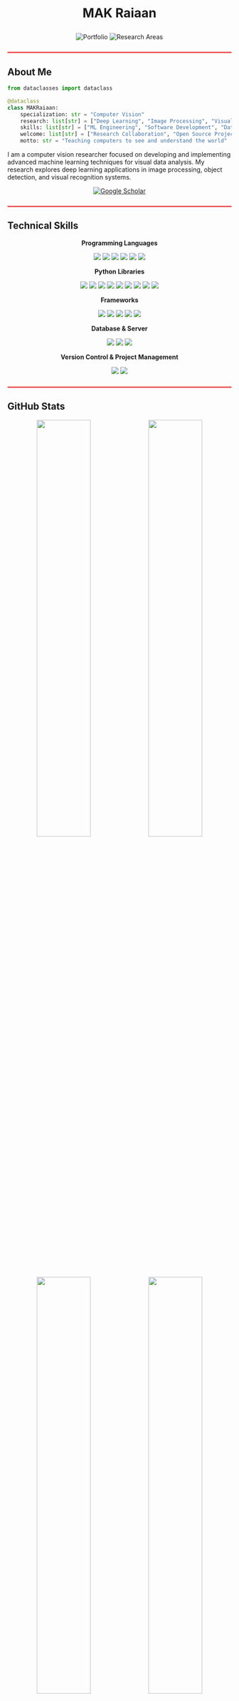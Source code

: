 # <p align="center">MAK Raiaan</p>
<p align="center">
    <img src="https://img.shields.io/badge/Portfolio-mak--raiaan.github.io-EB5454?style=for-the-badge" alt="Portfolio"/>
    <img src="https://img.shields.io/badge/Research-Computer%20Vision%20%7C%20Machine%20Learning-211e1b?style=for-the-badge&logoColor=EB5454" alt="Research Areas"/>
</p>


<hr style="border: 1px solid #EB5454; background-color: #EB5454; margin: 25px 0;">

## About Me

```python
from dataclasses import dataclass

@dataclass
class MAKRaiaan:
    specialization: str = "Computer Vision"
    research: list[str] = ["Deep Learning", "Image Processing", "Visual Recognition"]
    skills: list[str] = ["ML Engineering", "Software Development", "Data Analysis"]
    welcome: list[str] = ["Research Collaboration", "Open Source Projects", "Technical Discussions"]
    motto: str = "Teaching computers to see and understand the world"
```

I am a computer vision researcher focused on developing and implementing advanced machine learning techniques for visual data analysis. My research explores deep learning applications in image processing, object detection, and visual recognition systems.

<p align="center">
  <a href="https://scholar.google.com/citations?user=Gg4yXLoAAAAJ&hl=en&oi=ao" target="_blank">
    <img src="https://img.shields.io/badge/Google_Scholar-Profile-211e1b?style=for-the-badge&logo=google-scholar&logoColor=EB5454" alt="Google Scholar"/>
  </a>
</p>

<hr style="border: 1px solid #EB5454; background-color: #EB5454; margin: 25px 0;">

## Technical Skills

<p align="center"><strong>Programming Languages</strong></p>

<p align="center">
    <img src="https://img.shields.io/badge/Python-211e1b?style=for-the-badge&logo=python&logoColor=EB5454"/>
    <img src="https://img.shields.io/badge/C-211e1b?style=for-the-badge&logo=c&logoColor=EB5454"/>
    <img src="https://img.shields.io/badge/C++-211e1b?style=for-the-badge&logo=c%2B%2B&logoColor=EB5454"/>
    <img src="https://img.shields.io/badge/Java-211e1b?style=for-the-badge&logo=java&logoColor=EB5454"/>
    <img src="https://img.shields.io/badge/PHP-211e1b?style=for-the-badge&logo=php&logoColor=EB5454"/>
    <img src="https://img.shields.io/badge/JavaScript_ES6-211e1b?style=for-the-badge&logo=javascript&logoColor=EB5454"/>
</p>

<p align="center"><strong>Python Libraries</strong></p>

<p align="center">
    <img src="https://img.shields.io/badge/PyTorch-211e1b?style=for-the-badge&logo=pytorch&logoColor=EB5454"/>
    <img src="https://img.shields.io/badge/TensorFlow-211e1b?style=for-the-badge&logo=tensorflow&logoColor=EB5454"/>
    <img src="https://img.shields.io/badge/scikit--learn-211e1b?style=for-the-badge&logo=scikit-learn&logoColor=EB5454"/>
    <img src="https://img.shields.io/badge/Pandas-211e1b?style=for-the-badge&logo=pandas&logoColor=EB5454"/>
    <img src="https://img.shields.io/badge/Numpy-211e1b?style=for-the-badge&logo=numpy&logoColor=EB5454"/>
    <img src="https://img.shields.io/badge/Librosa-211e1b?style=for-the-badge&logo=python&logoColor=EB5454"/>
    <img src="https://img.shields.io/badge/Matplotlib-211e1b?style=for-the-badge&logo=plotly&logoColor=EB5454"/>
    <img src="https://img.shields.io/badge/Seaborn-211e1b?style=for-the-badge&logo=python&logoColor=EB5454"/>
    <img src="https://img.shields.io/badge/Scrapy-211e1b?style=for-the-badge&logo=python&logoColor=EB5454"/>
</p>

<p align="center"><strong>Frameworks</strong></p>

<p align="center">
    <img src="https://img.shields.io/badge/Vue.js-211e1b?style=for-the-badge&logo=vue.js&logoColor=EB5454"/>
    <img src="https://img.shields.io/badge/Spring_MVC-211e1b?style=for-the-badge&logo=spring&logoColor=EB5454"/>
    <img src="https://img.shields.io/badge/Django-211e1b?style=for-the-badge&logo=django&logoColor=EB5454"/>
    <img src="https://img.shields.io/badge/Bootstrap-211e1b?style=for-the-badge&logo=bootstrap&logoColor=EB5454"/>
    <img src="https://img.shields.io/badge/React_Native-211e1b?style=for-the-badge&logo=react&logoColor=EB5454"/>
</p>

<p align="center"><strong>Database & Server</strong></p>

<p align="center">
    <img src="https://img.shields.io/badge/Oracle-211e1b?style=for-the-badge&logo=oracle&logoColor=EB5454"/>
    <img src="https://img.shields.io/badge/MySQL-211e1b?style=for-the-badge&logo=mysql&logoColor=EB5454"/>
    <img src="https://img.shields.io/badge/MongoDB-211e1b?style=for-the-badge&logo=mongodb&logoColor=EB5454"/>
</p>

<p align="center"><strong>Version Control & Project Management</strong></p>

<p align="center">
    <img src="https://img.shields.io/badge/GitHub-211e1b?style=for-the-badge&logo=github&logoColor=EB5454"/>
    <img src="https://img.shields.io/badge/Jira-211e1b?style=for-the-badge&logo=jira&logoColor=EB5454"/>
</p>

<hr style="border: 1px solid #EB5454; background-color: #EB5454; margin: 25px 0;">

## GitHub Stats

<p align="center">
    <img width="49%" src="https://github-readme-stats.vercel.app/api?username=mak-raiaan&theme=dark&show_icons=true&hide_border=true&count_private=true&bg_color=000000&icon_color=EB5454&title_color=FFFFFF&text_color=FFFFFF" />
    <img width="49%" src="https://github-readme-streak-stats.herokuapp.com?user=mak-raiaan&theme=dark&border_radius=5&fire=EB5454&ring=EB5454&currStreakLabel=EB5454" />
</p>

<p align="center">
    <img width="49%" src="https://github-readme-stats.vercel.app/api/top-langs/?username=mak-raiaan&layout=compact&bg_color=000000&text_color=FFFFFF&title_color=FFFFFF" />
    <img width="49%" src="https://github-profile-summary-cards.vercel.app/api/cards/profile-details?username=mak-raiaan&theme=dark&Icon=FFFFFF" />
</p>

<p align="center">
    <img width="90%" src="https://github-readme-activity-graph.vercel.app/graph?username=mak-raiaan&theme=high-contrast" />
</p>

<hr style="border: 1px solid #EB5454; background-color: #EB5454; margin: 25px 0;">

## Connect With Me

<p align="center">
    <a href="https://twitter.com/raiaan31mak"><img src="https://img.shields.io/badge/Twitter-211e1b?style=for-the-badge&logo=twitter&logoColor=EB5454"/></a>
    <a href="https://linkedin.com/in/makraiaan"><img src="https://img.shields.io/badge/LinkedIn-211e1b?style=for-the-badge&logo=linkedin&logoColor=EB5454"/></a>
    <a href="https://fb.com/makraiaan31"><img src="https://img.shields.io/badge/Facebook-211e1b?style=for-the-badge&logo=facebook&logoColor=EB5454"/></a>
    <a href="https://instagram.com/mr_schrute__"><img src="https://img.shields.io/badge/Instagram-211e1b?style=for-the-badge&logo=instagram&logoColor=EB5454"/></a>
</p>

<p align="center">
    <a href="mailto:m.raiaan.cs@gmail.com"><img src="https://img.shields.io/badge/Email-m.raiaan.cs@gmail.com-211e1b?style=for-the-badge&logo=gmail&logoColor=EB5454"/></a>
</p>

<p align="center">
    <img src="https://komarev.com/ghpvc/?username=mak-raiaan&color=EB5454&style=flat-square" />
</p>
